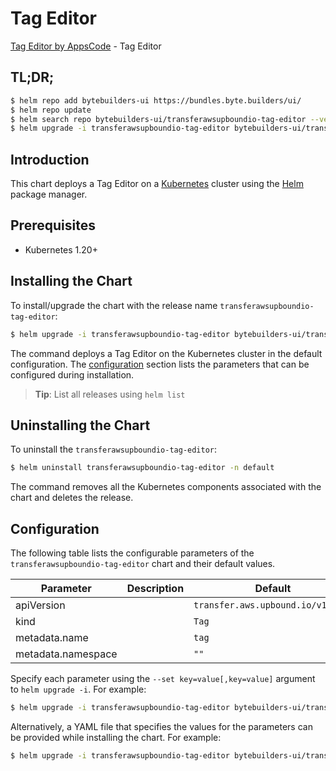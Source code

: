 # Tag Editor

[Tag Editor by AppsCode](https://byte.builders) - Tag Editor

## TL;DR;

```bash
$ helm repo add bytebuilders-ui https://bundles.byte.builders/ui/
$ helm repo update
$ helm search repo bytebuilders-ui/transferawsupboundio-tag-editor --version=v0.4.18
$ helm upgrade -i transferawsupboundio-tag-editor bytebuilders-ui/transferawsupboundio-tag-editor -n default --create-namespace --version=v0.4.18
```

## Introduction

This chart deploys a Tag Editor on a [Kubernetes](http://kubernetes.io) cluster using the [Helm](https://helm.sh) package manager.

## Prerequisites

- Kubernetes 1.20+

## Installing the Chart

To install/upgrade the chart with the release name `transferawsupboundio-tag-editor`:

```bash
$ helm upgrade -i transferawsupboundio-tag-editor bytebuilders-ui/transferawsupboundio-tag-editor -n default --create-namespace --version=v0.4.18
```

The command deploys a Tag Editor on the Kubernetes cluster in the default configuration. The [configuration](#configuration) section lists the parameters that can be configured during installation.

> **Tip**: List all releases using `helm list`

## Uninstalling the Chart

To uninstall the `transferawsupboundio-tag-editor`:

```bash
$ helm uninstall transferawsupboundio-tag-editor -n default
```

The command removes all the Kubernetes components associated with the chart and deletes the release.

## Configuration

The following table lists the configurable parameters of the `transferawsupboundio-tag-editor` chart and their default values.

|     Parameter      | Description |                   Default                    |
|--------------------|-------------|----------------------------------------------|
| apiVersion         |             | <code>transfer.aws.upbound.io/v1beta1</code> |
| kind               |             | <code>Tag</code>                             |
| metadata.name      |             | <code>tag</code>                             |
| metadata.namespace |             | <code>""</code>                              |


Specify each parameter using the `--set key=value[,key=value]` argument to `helm upgrade -i`. For example:

```bash
$ helm upgrade -i transferawsupboundio-tag-editor bytebuilders-ui/transferawsupboundio-tag-editor -n default --create-namespace --version=v0.4.18 --set apiVersion=transfer.aws.upbound.io/v1beta1
```

Alternatively, a YAML file that specifies the values for the parameters can be provided while
installing the chart. For example:

```bash
$ helm upgrade -i transferawsupboundio-tag-editor bytebuilders-ui/transferawsupboundio-tag-editor -n default --create-namespace --version=v0.4.18 --values values.yaml
```
